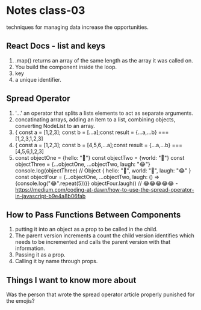 # Notes class-03

techniques for managing data increase the opportunities.

## React Docs - list and keys

1. .map() returns an array of the same length as the array it was called on.
2. You build the component inside the loop.
3. key
4. a unique identifier.

## Spread Operator

1. '...' an operator that splits a lists elements to act as separate arguments.
2. concatinating arrays, adding an item to a list, combining objects, converting NodeList to an array.
3. { const a = [1,2,3]; const b = [...a];const result = {...a,...b} === [1,2,3,1,2,3]
4. { const a = [1,2,3]; const b = [4,5,6,...a];const result = {...a,...b} === [4,5,6,1,2,3]
5. const objectOne = {hello: "🤪"}
const objectTwo = {world: "🐻"}
const objectThree = {...objectOne, ...objectTwo, laugh: "😂"}
console.log(objectThree) // Object { hello: "🤪", world: "🐻", laugh: "😂" }
const objectFour = {...objectOne, ...objectTwo, laugh: () => {console.log("😂".repeat(5))}}
objectFour.laugh() // 😂😂😂😂😂 - https://medium.com/coding-at-dawn/how-to-use-the-spread-operator-in-javascript-b9e4a8b06fab

## How to Pass Functions Between Components

1. putting it into an object as a prop to be called in the child.
2. The parent version increments a count the child version identifies which needs to be incremented and calls the parent version with that information.
3. Passing it as a prop.
4. Calling it by name through props.

## Things I want to know more about

Was the person that wrote the spread operator article properly punished for the emojis?
